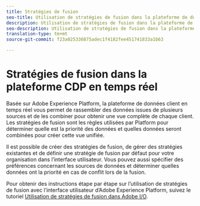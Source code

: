 ```yaml
---
title: Stratégies de fusion
seo-title: Utilisation de stratégies de fusion dans la plateforme de données client en temps réel
description: Utilisation de stratégies de fusion dans la plateforme de données client en temps réel
seo-description: Utilisation de stratégies de fusion dans la plateforme de données client en temps réel
translation-type: tm+mt
source-git-commit: f23a025336875adec1f4182fee451741833a1b63

---
```



# Stratégies de fusion dans la plateforme CDP en temps réel

Basée sur Adobe Experience Platform, la plateforme de données client en temps réel vous permet de rassembler des données issues de plusieurs sources et de les combiner pour obtenir une vue complète de chaque client. Les stratégies de fusion sont les règles utilisées par Platform pour déterminer quelle est la priorité des données et quelles données seront combinées pour créer cette vue unifiée.

Il est possible de créer des stratégies de fusion, de gérer des stratégies existantes et de définir une stratégie de fusion par défaut pour votre organisation dans l’interface utilisateur. Vous pouvez aussi spécifier des préférences concernant les sources de données et déterminer quelles données ont la priorité en cas de conflit lors de la fusion.

Pour obtenir des instructions étape par étape sur l’utilisation de stratégies de fusion avec l’interface utilisateur d’Adobe Experience Platform, suivez le tutoriel [Utilisation de stratégies de fusion dans Adobe I/O](https://www.adobe.io/apis/experienceplatform/home/tutorials/alltutorials.html#!api-specification/markdown/narrative/tutorials/merge_policies/create-merge-policies.md).

